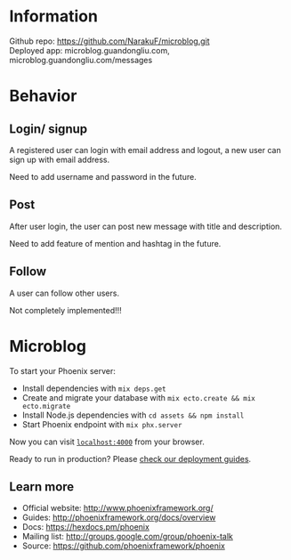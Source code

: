 # Information
Github repo: https://github.com/NarakuF/microblog.git                      
Deployed app: microblog.guandongliu.com, microblog.guandongliu.com/messages

# Behavior

## Login/ signup
A registered user can login with email address and logout, a new user can sign up with email address.

Need to add username and password in the future.

## Post
After user login, the user can post new message with title and description.

Need to add feature of mention and hashtag in the future.

## Follow
A user can follow other users.

Not completely implemented!!!

# Microblog

To start your Phoenix server:

  * Install dependencies with `mix deps.get`
  * Create and migrate your database with `mix ecto.create && mix ecto.migrate`
  * Install Node.js dependencies with `cd assets && npm install`
  * Start Phoenix endpoint with `mix phx.server`

Now you can visit [`localhost:4000`](http://localhost:4000) from your browser.

Ready to run in production? Please [check our deployment guides](http://www.phoenixframework.org/docs/deployment).

## Learn more

  * Official website: http://www.phoenixframework.org/
  * Guides: http://phoenixframework.org/docs/overview
  * Docs: https://hexdocs.pm/phoenix
  * Mailing list: http://groups.google.com/group/phoenix-talk
  * Source: https://github.com/phoenixframework/phoenix
